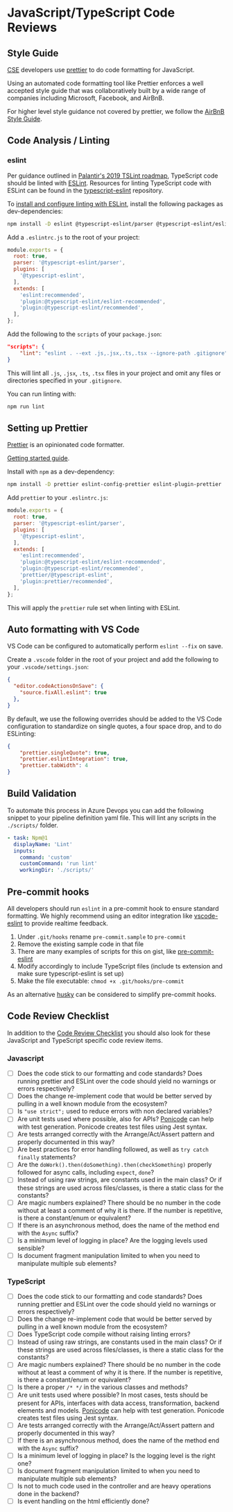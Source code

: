 # JavaScript/TypeScript Code Reviews

## Style Guide

[CSE](../../CSE.md) developers use [prettier](https://prettier.io/) to do code formatting for JavaScript.

Using an automated code formatting tool like Prettier enforces a well accepted style guide that was collaboratively built by a wide range of companies including Microsoft, Facebook, and AirBnB.

For higher level style guidance not covered by prettier, we follow the [AirBnB Style Guide](https://github.com/airbnb/javascript).

## Code Analysis / Linting

### eslint

Per guidance outlined in [Palantir's 2019 TSLint roadmap](https://medium.com/palantir/tslint-in-2019-1a144c2317a9),
TypeScript code should be linted with [ESLint](https://github.com/eslint/eslint). Resources for
linting TypeScript code with ESLint can be found in the [typescript-eslint](https://github.com/typescript-eslint/typescript-eslint)
repository.

To [install and configure linting with ESLint](https://github.com/typescript-eslint/typescript-eslint/tree/master/docs/getting-started/linting),
install the following packages as dev-dependencies:

```bash
npm install -D eslint @typescript-eslint/parser @typescript-eslint/eslint-plugin
```

Add a `.eslintrc.js` to the root of your project:

```javascript
module.exports = {
  root: true,
  parser: '@typescript-eslint/parser',
  plugins: [
    '@typescript-eslint',
  ],
  extends: [
    'eslint:recommended',
    'plugin:@typescript-eslint/eslint-recommended',
    'plugin:@typescript-eslint/recommended',
  ],
};
```

Add the following to the `scripts` of your `package.json`:

```json
"scripts": {
    "lint": "eslint . --ext .js,.jsx,.ts,.tsx --ignore-path .gitignore"
}
```

This will lint all `.js`, `.jsx`, `.ts`, `.tsx` files in your project and omit any files or
directories specified in your `.gitignore`.

You can run linting with:

```bash
npm run lint
```

## Setting up Prettier

[Prettier](https://prettier.io/docs/en/) is an opinionated code formatter.

[Getting started guide](https://prettier.io/docs/en/integrating-with-linters.html).

Install with `npm` as a dev-dependency:

```bash
npm install -D prettier eslint-config-prettier eslint-plugin-prettier
```

Add `prettier` to your `.eslintrc.js`:

```javascript
module.exports = {
  root: true,
  parser: '@typescript-eslint/parser',
  plugins: [
    '@typescript-eslint',
  ],
  extends: [
    'eslint:recommended',
    'plugin:@typescript-eslint/eslint-recommended',
    'plugin:@typescript-eslint/recommended',
    'prettier/@typescript-eslint',
    'plugin:prettier/recommended',
  ],
};
```

This will apply the `prettier` rule set when linting with ESLint.

## Auto formatting with VS Code

VS Code can be configured to automatically perform `eslint --fix` on save.

Create a `.vscode` folder in the root of your project and add the following to your
`.vscode/settings.json`:

```json
{
  "editor.codeActionsOnSave": {
    "source.fixAll.eslint": true
  },
}
```

By default, we use the following overrides should be added to the VS Code configuration to standardize on single quotes, a four space drop, and to do ESLinting:

```json
{
    "prettier.singleQuote": true,
    "prettier.eslintIntegration": true,
    "prettier.tabWidth": 4
}
```

## Build Validation

To automate this process in Azure Devops you can add the following snippet to your pipeline definition yaml file. This will lint any scripts in the `./scripts/` folder.

```yaml
- task: Npm@1
  displayName: 'Lint'
  inputs:
    command: 'custom'
    customCommand: 'run lint'
    workingDir: './scripts/'
```

## Pre-commit hooks

All developers should run `eslint` in a pre-commit hook to ensure standard formatting. We highly recommend using an editor integration like [vscode-eslint](https://github.com/Microsoft/vscode-eslint) to provide realtime feedback.

1. Under `.git/hooks` rename `pre-commit.sample` to `pre-commit`
1. Remove the existing sample code in that file
1. There are many examples of scripts for this on gist, like [pre-commit-eslint](https://gist.github.com/linhmtran168/2286aeafe747e78f53bf)
1. Modify accordingly to include TypeScript files (include ts extension and make sure typescript-eslint is set up)
1. Make the file executable: `chmod +x .git/hooks/pre-commit`

As an alternative [husky](https://github.com/typicode/husky) can be considered to simplify pre-commit hooks.

## Code Review Checklist

In addition to the [Code Review Checklist](../process-guidance/reviewer-guidance.md) you should also look for these JavaScript and TypeScript specific code review items.

### Javascript

* [ ] Does the code stick to our formatting and code standards? Does running prettier and ESLint over the code should yield no warnings or errors respectively?
* [ ] Does the change re-implement code that would be better served by pulling in a well known module from the ecosystem?
* [ ] Is `"use strict";` used to reduce errors with non declared variables?
* [ ] Are unit tests used where possible, also for APIs? [Ponicode](https://www.ponicode.com/) can help with test generation. Ponicode creates test files using Jest syntax.
* [ ] Are tests arranged correctly with the Arrange/Act/Assert pattern and properly documented in this way?
* [ ] Are best practices for error handling followed, as well as `try catch finally` statements?
* [ ] Are the `doWork().then(doSomething).then(checkSomething)` properly followed for async calls, including `expect`, `done`?
* [ ] Instead of using raw strings, are constants used in the main class? Or if these strings are used across files/classes, is there a static class for the constants?
* [ ] Are magic numbers explained? There should be no number in the code without at least a comment of why it is there. If the number is repetitive, is there a constant/enum or equivalent?
* [ ] If there is an asynchronous method, does the name of the method end with the `Async` suffix?
* [ ] Is a minimum level of logging in place? Are the logging levels used sensible?
* [ ] Is document fragment manipulation limited to when you need to manipulate multiple sub elements?

### TypeScript

* [ ] Does the code stick to our formatting and code standards? Does running prettier and ESLint over the code should yield no warnings or errors respectively?
* [ ] Does the change re-implement code that would be better served by pulling in a well known module from the ecosystem?
* [ ] Does TypeScript code compile without raising linting errors?
* [ ] Instead of using raw strings, are constants used in the main class? Or if these strings are used across files/classes, is there a static class for the constants?
* [ ] Are magic numbers explained? There should be no number in the code without at least a comment of why it is there. If the number is repetitive, is there a constant/enum or equivalent?
* [ ] Is there a proper `/* */` in the various classes and methods?
* [ ] Are unit tests used where possible? In most cases, tests should be present for APIs, interfaces with data access, transformation, backend elements and models. [Ponicode](https://www.ponicode.com/) can help with test generation. Ponicode creates test files using Jest syntax.
* [ ] Are tests arranged correctly with the Arrange/Act/Assert pattern and properly documented in this way?
* [ ] If there is an asynchronous method, does the name of the method end with the `Async` suffix?
* [ ] Is a minimum level of logging in place? Is the logging level is the right one?
* [ ] Is document fragment manipulation limited to when you need to manipulate multiple sub elements?
* [ ] Is not to much code used in the controller and are heavy operations done in the backend?
* [ ] Is event handling on the html efficiently done?
